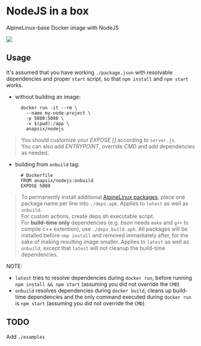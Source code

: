 # NodeJS in a box

AlpineLinux-base Docker image with NodeJS

[![](https://badge.imagelayers.io/anapsix/nodejs:latest.svg)](https://imagelayers.io/?images=anapsix/nodejs:latest)

## Usage

It's assumed that you have working `./package.json` with resolvable dependencies and proper `start` script, so that `npm install` and `npm start` works.

- without building an image:

        docker run -it --rm \
          --name my-node-project \
          -p 5080:5080 \
          -v $(pwd):/app \
          anapsix/nodejs

> You should customize your _EXPOSE []_ according to `server.js`.  
> You can also add _ENTRYPOINT_, override _CMD_ and add dependencies as needed.

- building from `onbuild` tag:

        # Dockerfile
        FROM anapsix/nodejs:onbuild
        EXPOSE 5080

> To permanently install additional [AlpineLinux packages](http://pkgs.alpinelinux.org/packages), place one package name per line into `./deps.apk`.
> Applies to `latest` as well as `onbuild`.  
> For custom actions, create deps.sh executable script.  
> For **build-time only** dependencies (e.g. _bson_ needs `make` and `g++` to compile c++ extention), use `./deps_build.apk`.
> All packages will be installed before `nmp install` and removed immediately after, for the sake of making resulting image smaller.
> Applies to `latest` as well as `onbuild`, except that `latest` will not cleanup the build-time dependencies.

NOTE:
- `latest` tries to resolve dependencies during `docker run`, before running `npm install && npm start` (assuming you did not override the `CMD`)
- `onbuild` resolves dependencies during `docker build`, cleans up build-time dependencies and the only command executed during `docker run` is `npm start` (assuming you did not override the `CMD`) 

## TODO

Add `./examples`
